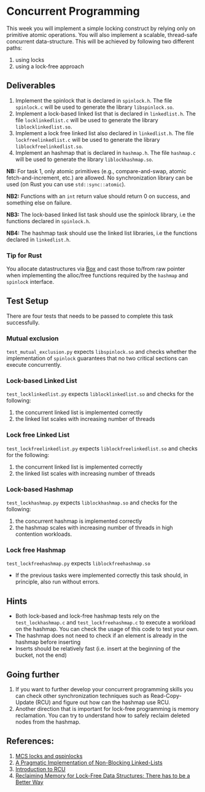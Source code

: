 # Concurrent Programming

This week you will implement a simple locking construct by relying only on primitive atomic operations. You will also implement a scalable, thread-safe concurrent data-structure. This will be achieved by following two different paths:
1. using locks
2. using a lock-free approach

## Deliverables

1. Implement the spinlock that is declared in `spinlock.h`. The file `spinlock.c` will be used to generate the library `libspinlock.so`.
2. Implement a lock-based linked list that is declared in `linkedlist.h`. The file `locklinkedlist.c` will be used to generate the library `liblocklinkedlist.so`.
3. Implement a lock free linked list also declared in `linkedlist.h`. The file `lockfreelinkedlist.c` will be used to generate the library `liblockfreelinkedlist.so`.
4. Implement an hashmap that is declared in `hashmap.h`.  The file `hashmap.c` will be used to generate the library `liblockhashmap.so`.

**NB:** For task 1, only atomic primitives (e.g., compare-and-swap, atomic fetch-and-increment, etc.) are allowed. No synchronization library can be used (on Rust you can use `std::sync::atomic`).

**NB2:** Functions with an `int` return value should return 0 on success, and something else on failure.

**NB3:** The lock-based linked list task should use the spinlock library, i.e the functions declared in `spinlock.h`.

**NB4:** The hashmap task should use the linked list libraries, i.e the functions declared in `linkedlist.h`.

### Tip for Rust

You allocate datastructures via
[Box](https://doc.rust-lang.org/std/boxed/struct.Box.html) and cast those
to/from raw pointer when implementing the alloc/free functions required by the
`hashmap` and `spinlock` interface.

## Test Setup
There are four tests that needs to be passed to complete this task successfully.

### Mutual exclusion
`test_mutual_exclusion.py` expects `libspinlock.so` and checks whether the implementation of `spinlock` guarantees that no two critical sections can execute concurrently.

### Lock-based Linked List
`test_locklinkedlist.py` expects `liblocklinkedlist.so` and checks for the following:
1. the concurrent linked list is implemented correctly
2. the linked list scales with increasing number of threads

### Lock free Linked List
`test_lockfreelinkedlist.py` expects `liblockfreelinkedlist.so` and checks for the following:
1. the concurrent linked list is implemented correctly
2. the linked list scales with increasing number of threads

### Lock-based Hashmap
`test_lockhashmap.py` expects `liblockhashmap.so` and checks for the following:
1. the concurrent hashmap is implemented correctly
2. the hashmap scales with increasing number of threads in high contention workloads.

### Lock free Hashmap
`test_lockfreehashmap.py` expects `liblockfreehashmap.so`
- If the previous tasks were implemented correctly this task should, in principle, also run without errors.


## Hints
- Both lock-based and lock-free hashmap tests rely on the `test_lockhashmap.c` and `test_lockfreehashmap.c` to execute a workload on the hashmap. You can check the usage of this code to test your own.
- The hashmap does not need to check if an element is already in the hashmap before inserting
- Inserts should be relatively fast (i.e. insert at the beginning of the bucket, not the end)

## Going further
1. If you want to further develop your concurrent programming skills you can check other synchronization techniques such as Read-Copy-Update (RCU) and figure out how can the hashmap use RCU.  
2. Another direction that is important for lock-free programming is memory reclamation. You can try to understand how to safely reclaim deleted nodes from the hashmap.

## References:
1. [MCS locks and qspinlocks](https://lwn.net/Articles/590243/)
2. [A Pragmatic Implementation of Non-Blocking Linked-Lists](https://www.cl.cam.ac.uk/research/srg/netos/papers/2001-caslists.pdf)
3. [Introduction to RCU](http://www2.rdrop.com/~paulmck/RCU/)
4. [Reclaiming Memory for Lock-Free Data Structures: There has to be a Better Way](https://arxiv.org/pdf/1712.01044.pdf)


 
